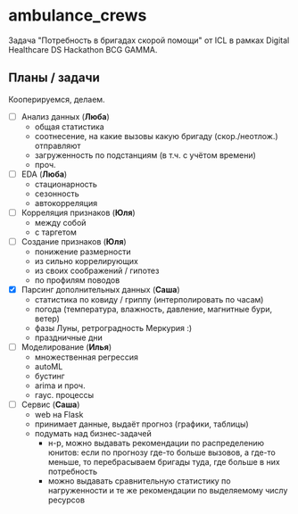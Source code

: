 # ambulance_crews
Задача "Потребность в бригадах скорой помощи" от ICL в рамках Digital Healthcare DS Hackathon BCG GAMMA.

## Планы / задачи
Кооперируемся, делаем.
- [ ] Анализ данных (**Люба**)
	* общая статистика
	* соотнесение, на какие вызовы какую бригаду (скор./неотлож.) отправляют
	* загруженность по подстанциям (в т.ч. с учётом времени)
	* проч.
- [ ] EDA (**Люба**)
	* стационарность
	* сезонность
	* автокорреляция
- [ ] Корреляция признаков (**Юля**)
	* между собой
	* с таргетом
- [ ] Создание признаков (**Юля**)
	* понижение размерности
	* из сильно коррелирующих
	* из своих соображений / гипотез
	* по профилям поводов
- [x] Парсинг дополнительных данных (**Саша**)
	* статистика по ковиду / гриппу (интерполировать по часам)
	* погода (температура, влажность, давление, магнитные бури, ветер)
	* фазы Луны, ретроградность Меркурия :)
	* праздничные дни
- [ ] Моделирование (**Илья**)
	* множественная регрессия
	* autoML
	* бустинг
	* arima и проч.
	* гаус. процессы
- [ ] Сервис (**Саша**)
	* web на Flask
	* принимает данные, выдаёт прогноз (графики, таблицы)
	* подумать над бизнес-задачей
		* н-р, можно выдавать рекомендации по распределению юнитов: если по прогнозу где-то больше вызовов, а где-то меньше, то перебрасываем бригады туда, где больше в них потребность
		* можно выдавать сравнительную статистику по нагруженности и те же рекомендации по выделяемому числу ресурсов